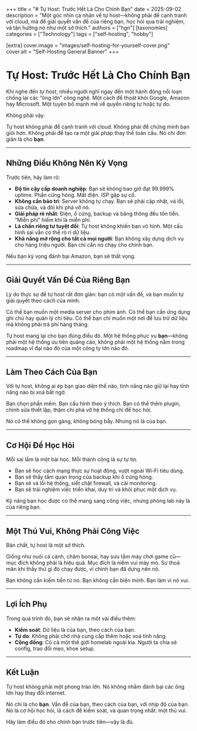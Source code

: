 +++
title = "# Tự Host: Trước Hết Là Cho Chính Bạn"
date = 2025-09-02
description = "Một góc nhìn cá nhân về tự host—không phải để cạnh tranh với cloud, mà để giải quyết vấn đề của riêng bạn, học hỏi qua trải nghiệm, và tận hưởng nó như một sở thích."
authors = ["hgn"]
[taxonomies]
categories = ["Technology"]
tags = ["self-hosting", "hobby"]

[extra]
cover.image = "images/self-hosting-for-yourself-cover.png"
cover.alt = "Self-Hosting General Banner"
+++

# Tự Host: Trước Hết Là Cho Chính Bạn  

Khi nghe đến *tự host*, nhiều người nghĩ ngay đến một hành động nổi loạn chống lại các “ông lớn” công nghệ. Một cách để thoát khỏi Google, Amazon hay Microsoft. Một tuyên bố mạnh mẽ về quyền riêng tư hoặc tự do.  

Không phải vậy.  

Tự host không phải để cạnh tranh với cloud. Không phải để chứng minh bạn giỏi hơn. Không phải để tạo ra một giải pháp thay thế toàn cầu. Nó chỉ đơn giản là cho **bạn**.  

---

## Những Điều Không Nên Kỳ Vọng  

Trước tiên, hãy làm rõ:  

- **Độ tin cậy cấp doanh nghiệp**: Bạn sẽ không bao giờ đạt 99.999% uptime. Phần cứng hỏng. Mất điện. ISP gặp sự cố.  
- **Không cần bảo trì**: Server không tự chạy. Bạn sẽ phải cập nhật, vá lỗi, sửa chữa, và đôi khi phá vỡ nó.  
- **Giải pháp rẻ nhất**: Điện, ổ cứng, backup và băng thông đều tốn tiền. “Miễn phí” hiếm khi là miễn phí.  
- **Lá chắn riêng tư tuyệt đối**: Tự host không khiến bạn vô hình. Một cấu hình sai vẫn có thể rò rỉ dữ liệu.  
- **Khả năng mở rộng cho tất cả mọi người**: Bạn không xây dựng dịch vụ cho hàng triệu người. Bạn chỉ cần nó chạy cho chính bạn.  

Nếu bạn kỳ vọng đánh bại Amazon, bạn sẽ thất vọng.  

---

## Giải Quyết Vấn Đề Của Riêng Bạn  

Lý do thực sự để tự host rất đơn giản: bạn có một vấn đề, và bạn muốn tự giải quyết theo cách của mình.  

Có thể bạn muốn một media server cho phim ảnh. Có thể bạn cần ứng dụng ghi chú hay quản lý chi tiêu. Có thể bạn chỉ muốn một nơi để lưu trữ dữ liệu mà không phải trả phí hàng tháng.  

Tự host mang lại cho bạn đúng điều đó. Một hệ thống phục vụ **bạn**—không phải một hệ thống ưu tiên quảng cáo, không phải một hệ thống nằm trong roadmap vĩ đại nào đó của một công ty lớn nào đó.  

---

## Làm Theo Cách Của Bạn  

Với tự host, không ai ép bạn giao diện thế nào, tính năng nào giữ lại hay tính năng nào bị xoá bất ngờ.  

Bạn chọn phần mềm. Bạn cấu hình theo ý thích. Bạn có thể thêm plugin, chỉnh sửa thiết lập, thậm chí phá vỡ hệ thống chỉ để học hỏi.  

Nó có thể không gọn gàng, không bóng bẩy. Nhưng nó là của bạn.  

---

## Cơ Hội Để Học Hỏi  

Mỗi sai lầm là một bài học. Mỗi thành công là sự tự tin.  

- Bạn sẽ học cách mạng thực sự hoạt động, vượt ngoài Wi-Fi tiêu dùng.  
- Bạn sẽ thấy tầm quan trọng của backup khi ổ cứng hỏng.  
- Bạn sẽ vá lỗi hệ thống, siết chặt firewall, và cài monitoring.  
- Bạn sẽ trải nghiệm việc triển khai, duy trì và khôi phục một dịch vụ.  

Kỹ năng bạn học được có thể mang sang công việc, nhưng phòng lab này là của riêng bạn.  

---

## Một Thú Vui, Không Phải Công Việc  

Bản chất, tự host là một sở thích.  

Giống như nuôi cá cảnh, chăm bonsai, hay sưu tầm máy chơi game cũ—mục đích không phải là hiệu quả. Mục đích là niềm vui mày mò. Sự thoả mãn khi thấy thứ gì đó chạy được, vì chính bạn đã dựng nên nó.  

Bạn không cần kiếm tiền từ nó. Bạn không cần biện minh. Bạn làm vì nó vui.  

---

## Lợi Ích Phụ  

Trong quá trình đó, bạn sẽ nhận ra một vài điều thêm:  

- **Kiểm soát**: Dữ liệu là của bạn, theo cách của bạn.  
- **Tự do**: Không phải chờ nhà cung cấp thêm hoặc xoá tính năng.  
- **Cộng đồng**: Có cả một thế giới homelab ngoài kia. Người ta chia sẻ config, trao đổi mẹo, khoe setup.  

---

## Kết Luận  

Tự host không phải một phong trào lớn. Nó không nhằm đánh bại các ông lớn hay thay đổi internet.  

Nó chỉ là cho **bạn**. Vấn đề của bạn, theo cách của bạn, với nhịp độ của bạn. Nó là cơ hội học hỏi, là cách để kiểm soát, và quan trọng nhất: một thú vui.  

Hãy làm điều đó cho chính bạn trước tiên—vậy là đủ.  
